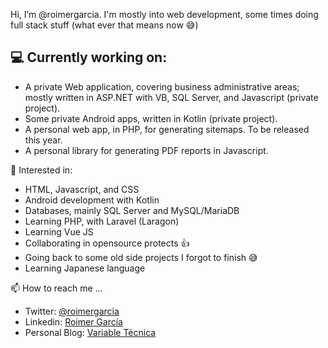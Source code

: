 Hi, I’m @roimergarcia. I'm mostly into web development, some times doing full stack stuff (what ever that means now 😅)

💻 Currently working on:
---
- A private Web application, covering business administrative areas; mostly written in ASP.NET with VB, SQL Server, and Javascript (private project).
- Some private Android apps, written in Kotlin  (private project).
- A personal web app, in PHP, for generating sitemaps. To be released this year.
- A personal library for generating PDF reports in Javascript. 

📝 Interested in:
- HTML, Javascript, and CSS
- Android development with Kotlin
- Databases, mainly SQL Server and MySQL/MariaDB
- Learning PHP, with Laravel (Laragon)
- Learning Vue JS
- Collaborating in opensource protects 👍 
- Going back to some old side projects I forgot to finish 😅
- Learning Japanese language

📫 How to reach me ...
- Twitter: [@roimergarcia](https://twitter.com/roimergarcia)
- Linkedin: [Roimer García](https://www.linkedin.com/in/roimergarcia)
- Personal Blog: [Variable Técnica](https://variabletecnica.com)
